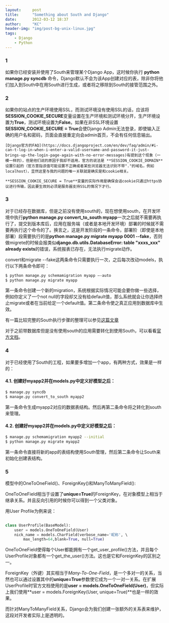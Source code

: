 ```yaml
---
layout:     post
title:      "Something about South and Django"
date:       2012-03-12 18:37
author:     "KC"
header-img: "img/post-bg-unix-linux.jpg"
tags:
    - Django
    - Python
---
```


### 1 

如果你已经安装并使用了South来管理某个Django App，这时候你执行 **python manage.py syncdb** 命令，Django默认不会为该App创建对应的表，除非你将他们加入到South中在用South进行生成，或者将之移除到South的接管范围之外。

### 2

如果你的站点的生产环境使用SSL，而测试环境没有使用SSL的话，应该将**SESSION_COOKIE_SECURE**变量设置在生产环境和测试环境分开，生产环境设置为**True**，测试环境设置为**False**。如果在非SSL环境设置**SESSION_COOKIE_SECURE = True**会使Django Admin无法登录，即使输入正确的用户名和密码，页面会直接重定向会admin首页，不会有任何信息输出。

	[Django官方的FAQ](https://docs.djangoproject.com/en/dev/faq/admin/#i-can-t-log-in-when-i-enter-a-valid-username-and-password-it-just-brings-up-the-login-page-again-with-no-error-messages)有提到这个现象（一模一样的），但是他们说的原因于我却不适用，官方的说法是 **SESSION_COOKIE_DOMAIN** 设置引起的（官方意指该值可能设置不正确或者某些浏览器无法识别不带"."的域名，例如localhost），显然这里与我的问题的唯一关联就是确实是和cookie相关。
	
	**SESSION_COOKIE_SECURE = True**变量的实际作用是确保会话cookie只通过https协议进行传输，因此要生效则必须是服务器支持SSL的情况下才行。
	
### 3

对于已经存在数据库，但是之前没有使用south的，现在想使用south，在开发环境中执行**python manage.py convert_to_south myapp**一次之后就不需要再执行了，提交到版本库后，应用在服务端（或者是本地开发环境）部署的时候就不需要再执行这个命令的了。换言之，这是开发阶段的一条命令，部署阶（即使是本地部署）段需要执行的是**python manage.py migrate myapp 0001 --fake**，否则做migrete的时候会报类似**django.db.utils.DatabaseError: table "xxxs_xxx" already exists**的错误，系统报表已存在，无法执行migrate动作。

convert和migrate --fake这两条命令只需要执行一次，之后每次改动models，执行以下两条命令即可：
    
```bash 
$ python manage.py schemamigration myapp –-auto
$ python manage.py migrate myapp
```
    
第一条命令创建一个新的migration，系统根据实际情况可能会要你做一些选择，例如你定义了一个not null的字段却又没有给default值，那么系统就会让你选择终止migrate或者在当前给定一个default值。第二条命令使之真正应用到数据库中生效。

有一篇比较完整的South执行步骤的整理可以参见[这篇文章](http://mitchfournier.com/2010/06/23/getting-started-with-south-django-database-migrations/)
	
对于之前带数据库但是没有使用south的应用需要转化到使用South，可以看看[官方文档](http://south.aeracode.org/docs/convertinganapp.html#converting-an-app)。
	
### 4

对于已经使用了South的工程，如果要多增加一个app，有两种方式，效果是一样的：

#### 4.1. 创建好myapp2并在models.py中定义好模型之后：
	
```bash
$ manage.py syncdb
$ manage.py convert_to_south myapp2
```

第一条命令生成myapp2对应的数据表结构。然后再第二条命令将之转化到south来管理。
	
#### 4.2. 创建好myapp2并在models.py中定义好模型之后：
	
```bash
$ manage.py schemamigration myapp2 --initial
$ python manage.py migrate myapp2
```

第一条命令直接将新的app的表结构使用South管理，然后第二条命令让South来初始化创建表结构。

### 5

模型中的OneToOneField()、ForeignKey()和ManyToManyField():

OneToOneField相当于设置了**unique=True**的ForeignKey，在对象模型上相当于继承关系。并且反向引用的时候你可以得到一个父类对象。
	
用User Profile为例来说：
	
```python
	
class UserProfile(BaseModel):
	user = models.OneToOneField(User)
	nick_name = models.CharField(verbose_name='昵称', \ 
		max_length=64,blank=True, null=True)
```
			
OneToOneField使得每个User都能拥有一个get_user_profile()方法，并且每个UserProfile对象都有一个get_the_user()方法。这也是它和ForeignKey的区别之一。
	
ForeignKey（外键）其实相当于*Many-To-One-Field*，是一个多对一的关系，当然也可以通过设置其中的**unique=True**参数使它成为一个一对一关系。在扩展UserProfile时官方文档使用的是**user = models.OneToOneField(User)**，但实际上我们使用**user = models.ForeignKey(User, unique=True)**也是一样的效果。
	
而针对ManyToManyField关系，Django会为我们创建一张额外的关系表来维护，这段对开发者实际上是透明的。
	